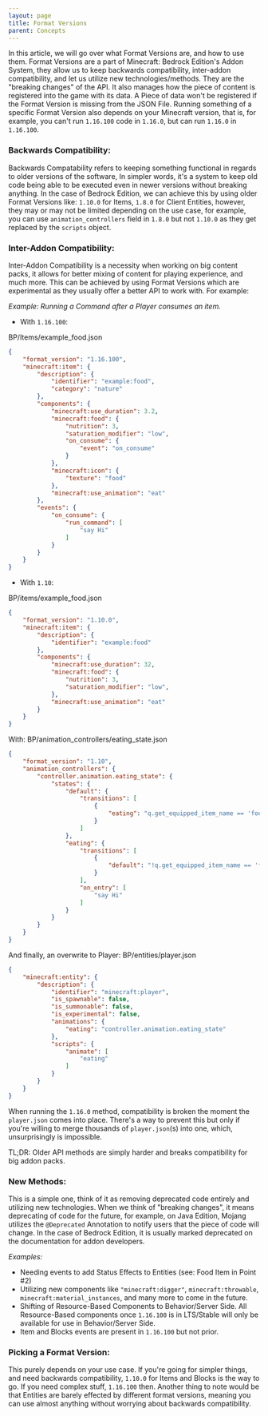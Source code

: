 ```yaml
---
layout: page
title: Format Versions
parent: Concepts
---
```


In this article, we will go over what Format Versions are, and how to use them. Format Versions are a part of Minecraft: Bedrock Edition's Addon System, they allow us to keep backwards compatibility, inter-addon compatibility, and let us utilize new technologies/methods. They are the "breaking changes" of the API. It also manages how the piece of content is registered into the game with its data. A Piece of data won't be registered if the Format Version is missing from the JSON File. Running something of a specific Format Version also depends on your Minecraft version, that is, for example, you can't run `1.16.100` code in `1.16.0`, but can run `1.16.0` in `1.16.100`.

### Backwards Compatibility: 
Backwards Compatability refers to keeping something functional in regards to older versions of the software, In simpler words, it's a system to keep old code being able to be executed even in newer versions without breaking anything. In the case of Bedrock Edition, we can achieve this by using older Format Versions like: `1.10.0` for Items, `1.8.0` for Client Entities, however, they may or may not be limited depending on the use case, for example, you can use `animation_controllers` field in `1.8.0` but not `1.10.0` as they get replaced by the `scripts` object. 

### Inter-Addon Compatibility:
Inter-Addon Compatibility is a necessity when working on big content packs, it allows for better mixing of content for playing experience, and much more. This can be achieved by using Format Versions which are experimental as they usually offer a better API to work with.  For example: 

*Example: Running a Command after a Player consumes an item.*
- With `1.16.100`:

<CodeHeader>BP/Items/example_food.json</CodeHeader>
```json
{
    "format_version": "1.16.100",
	"minecraft:item": {
		"description": {
			"identifier": "example:food",
			"category": "nature"
		},
		"components": {
            "minecraft:use_duration": 3.2,
			"minecraft:food": {
				"nutrition": 3,
				"saturation_modifier": "low",
				"on_consume": {
					"event": "on_consume"
				}
			},
			"minecraft:icon": {
				"texture": "food"
			},
            "minecraft:use_animation": "eat"
		},
		"events": {
			"on_consume": {
				"run_command": [
					"say Hi"
				]
			}
		}
	}
}
```
- With `1.10`:

<CodeHeader>BP/items/example_food.json</CodeHeader>
```json
{
    "format_version": "1.10.0",
	"minecraft:item": {
		"description": {
			"identifier": "example:food"
		},
		"components": {
            "minecraft:use_duration": 32,
			"minecraft:food": {
				"nutrition": 3,
				"saturation_modifier": "low",
			},
            "minecraft:use_animation": "eat"
		}
	}
}
```
With: 
<CodeHeader>BP/animation_controllers/eating_state.json</CodeHeader>
```json
{
	"format_version": "1.10",
	"animation_controllers": {
		"controller.animation.eating_state": {
			"states": {
				"default": {
					"transitions": [
						{
							"eating": "q.get_equipped_item_name == 'food' && q.is_using_item && q.main_hand_item_use_duration >= 3.2"
						}
					]
				},
				"eating": {
					"transitions": [
						{
							"default": "!q.get_equipped_item_name == 'food' && !q.is_using_item && !q.main_hand_item_use_duration >= 3.2"
						}
					],
					"on_entry": [
						"say Hi"
					]
				}
			}
		}
	}
}
```
And finally, an overwrite to Player:
<CodeHeader>BP/entities/player.json</CodeHeader>
```json
{
	"minecraft:entity": {
		"description": {
			"identifier": "minecraft:player",
			"is_spawnable": false,
			"is_summonable": false,
			"is_experimental": false,
			"animations": {
				"eating": "controller.animation.eating_state"
			},
			"scripts": {
				"animate": [
					"eating"
				]
			}
		}
	}
}
```
 
When running the `1.16.0` method, compatibility is broken the moment the `player.json` comes into place. There's a way to prevent this but only if you're willing to merge thousands of `player.json`(s) into one, which, unsurprisingly is impossible. 
 
TL;DR: Older API methods are simply harder and breaks compatibility for big addon packs. 

### New Methods:
This is a simple one, think of it as removing deprecated code entirely and utilizing new technologies. When we think of "breaking changes", it means deprecating of code for the future, for example, on Java Edition, Mojang utilizes the `@Deprecated` Annotation to notify users that the piece of code will change. In the case of Bedrock Edition, it is usually marked deprecated on the documentation for addon developers. 

*Examples:*
- Needing events to add Status Effects to Entities (see: Food Item in Point #2)
- Utilizing new components like `"minecraft:digger"`, `minecraft:throwable`, `minecraft:material_instances`, and many more to come in the future.
- Shifting of Resource-Based Components to Behavior/Server Side. All Resource-Based components once `1.16.100` is in LTS/Stable will only be available for use in Behavior/Server Side. 
- Item and Blocks events are present in `1.16.100` but not prior. 

### Picking a Format Version:
This purely depends on your use case. If you're going for simpler things, and need backwards compatibility, `1.10.0` for Items and Blocks is the way to go. If you need complex stuff, `1.16.100` then. Another thing to note would be that Entities are barely effected by different format versions, meaning you can use almost anything without worrying about backwards compatibility.
